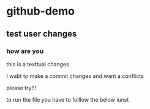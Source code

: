 # github-demo

## test user changes

### how are you

this is a texttual changes

I wabt to make a commit changes and want a conflicts


please try!!!


to run the file you have to folllow the below iunst